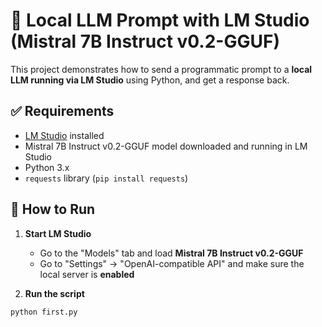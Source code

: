# 🧠 Local LLM Prompt with LM Studio (Mistral 7B Instruct v0.2-GGUF)

This project demonstrates how to send a programmatic prompt to a **local LLM running via LM Studio** using Python, and get a response back.

## ✅ Requirements

- [LM Studio](https://lmstudio.ai) installed
- Mistral 7B Instruct v0.2-GGUF model downloaded and running in LM Studio
- Python 3.x
- `requests` library (`pip install requests`)

## 🚀 How to Run

1. **Start LM Studio**
   - Go to the "Models" tab and load **Mistral 7B Instruct v0.2-GGUF**
   - Go to "Settings" → "OpenAI-compatible API" and make sure the local server is **enabled**

2. **Run the script**

```bash
python first.py

